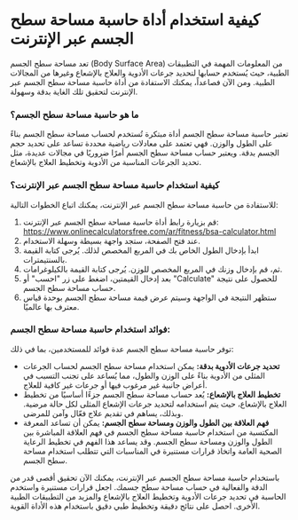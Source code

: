 كيفية استخدام أداة حاسبة مساحة سطح الجسم عبر الإنترنت
=====================================================

تعد مساحة سطح الجسم (Body Surface Area) من المعلومات المهمة في التطبيقات الطبية، حيث يُستخدم حسابها لتحديد جرعات الأدوية والعلاج بالإشعاع وغيرها من المجالات الطبية. ومن الآن فصاعداً، يمكنك الاستفادة من أداة حاسبة مساحة سطح الجسم عبر الإنترنت لتحقيق تلك الغاية بدقة وسهولة.

### ما هو حاسبة مساحة سطح الجسم؟

تعتبر حاسبة مساحة سطح الجسم أداة مبتكرة تُستخدم لحساب مساحة سطح الجسم بناءً على الطول والوزن. فهي تعتمد على معادلات رياضية محددة تساعد على تحديد حجم الجسم بدقة. ويعتبر حساب مساحة سطح الجسم أمرًا ضروريًا في مجالات عديدة، مثل تحديد الجرعات المناسبة من الأدوية وتخطيط العلاج بالإشعاع.

### كيفية استخدام حاسبة مساحة سطح الجسم عبر الإنترنت؟

للاستفادة من حاسبة مساحة سطح الجسم عبر الإنترنت، يمكنك اتباع الخطوات التالية:

1. قم بزيارة رابط أداة حاسبة مساحة سطح الجسم عبر الإنترنت: <https://www.onlinecalculatorsfree.com/ar/fitness/bsa-calculator.html>
2. عند فتح الصفحة، ستجد واجهة بسيطة وسهلة الاستخدام.
3. ابدأ بإدخال الطول الخاص بك في المربع المخصص لذلك. يُرجى كتابة القيمة بالسنتيمترات.
4. ثم، قم بإدخال وزنك في المربع المخصص للوزن. يُرجى كتابة القيمة بالكيلوغرامات.
5. بعد إدخال القيمتين، اضغط على زر "احسب" أو "Calculate" للحصول على نتيجة حساب مساحة سطح الجسم.
6. ستظهر النتيجة في الواجهة وسيتم عرض قيمة مساحة سطح الجسم بوحدة قياس معترف بها عالميًا.

### فوائد استخدام حاسبة مساحة سطح الجسم:

توفر حاسبة مساحة سطح الجسم عدة فوائد للمستخدمين، بما في ذلك:

- **تحديد جرعات الأدوية بدقة:** يمكن استخدام مساحة سطح الجسم لحساب الجرعات المثلى من الأدوية بناءً على الوزن والطول، مما يُساعد على تجنب التسبب في أعراض جانبية غير مرغوب فيها أو جرعات غير كافية للعلاج.
- **تخطيط العلاج بالإشعاع:** يُعد حساب مساحة سطح الجسم جزءًا أساسيًا من تخطيط العلاج بالإشعاع، حيث يتم استخدامه لتحديد جرعات الإشعاع المثلى لكل حالة مرضية. وبذلك، يساهم في تقديم علاج فعّال وآمن للمرضى.
- **فهم العلاقة بين الطول والوزن ومساحة سطح الجسم:** يمكن أن تساعد المعرفة المكتسبة من استخدام حاسبة مساحة سطح الجسم في فهم العلاقة المباشرة بين الطول والوزن ومساحة سطح الجسم. وقد يساعد هذا الفهم في تخطيط الرعاية الصحية العامة واتخاذ قرارات مستنيرة في المناسبات التي تتطلب استخدام مساحة سطح الجسم.

باستخدام حاسبة مساحة سطح الجسم عبر الإنترنت، يمكنك الآن تحقيق أقصى قدر من الدقة والفعالية في حساب مساحة سطح جسمك. اجعل قرارات مستنيرة واستخدم الحاسبة في تحديد جرعات الأدوية وتخطيط العلاج بالإشعاع والمزيد من التطبيقات الطبية الأخرى. احصل على نتائج دقيقة وتخطيط طبي دقيق باستخدام هذه الأداة القوية.